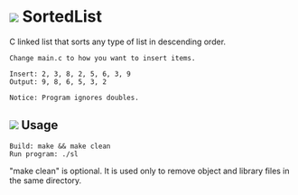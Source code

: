# ![](http://i.imgur.com/csBM5cD.png) SortedList
C linked list that sorts any type of list in descending order.

    Change main.c to how you want to insert items.
    
    Insert: 2, 3, 8, 2, 5, 6, 3, 9
    Output: 9, 8, 6, 5, 3, 2
    
    Notice: Program ignores doubles.
    
## ![](http://i.imgur.com/i4BwjD2.png) Usage

    Build: make && make clean
    Run program: ./sl
    
"make clean" is optional. It is used only to remove object and library files in the same directory.
